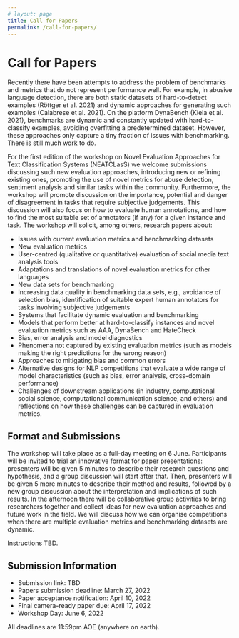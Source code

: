 ```yaml
---
# layout: page
title: Call for Papers
permalink: /call-for-papers/
---
```


# Call for Papers

Recently there have been attempts to address the problem of benchmarks and metrics that do not represent performance well. For example, in abusive language detection, there are both static datasets of hard-to-detect examples (Röttger et al. 2021) and dynamic approaches for generating such examples (Calabrese et al. 2021). On the platform DynaBench (Kiela et al. 2021), benchmarks are dynamic and constantly updated with hard-to-classify examples, avoiding overfitting a predetermined dataset. However, these approaches only capture a tiny fraction of issues with benchmarking. There is still much work to do.

For the first edition of the workshop on Novel Evaluation Approaches for Text Classification Systems (NEATCLasS) we welcome submissions discussing such new evaluation approaches, introducing new or refining existing ones, promoting the use of novel metrics for abuse detection, sentiment analysis and similar tasks within the community. Furthermore, the workshop will promote discussion on the importance, potential and danger of disagreement in tasks that require subjective judgements. This discussion will also focus on how to evaluate human annotations, and how to find the most suitable set of annotators (if any) for a given instance and task. The workshop will solicit, among others, research papers about:
* Issues with current evaluation metrics and benchmarking datasets 
* New evaluation metrics
* User-centred (qualitative or quantitative) evaluation of social media text analysis tools 
* Adaptations and translations of novel evaluation metrics for other languages  
* New data sets for benchmarking  
* Increasing data quality in benchmarking data sets, e.g., avoidance of selection bias, identification of suitable expert human annotators for tasks involving subjective judgements  
* Systems that facilitate dynamic evaluation and benchmarking  
* Models that perform better at hard-to-classify instances and novel evaluation metrics such as AAA, DynaBench and HateCheck  
* Bias, error analysis and model diagnostics  
* Phenomena not captured by existing evaluation metrics (such as models making the right predictions for the wrong reason)  
* Approaches to mitigating bias and common errors  
* Alternative designs for NLP competitions that evaluate a wide range of model characteristics (such as bias, error analysis, cross-domain performance)  
* Challenges of downstream applications (in industry, computational social science, computational communication science, and others) and reflections on how these challenges can be captured in evaluation metrics.

## Format and Submissions

The workshop will take place as a full-day meeting on 6 June. Participants will be invited to trial an innovative format for paper presentations: presenters will be given 5 minutes to describe their research questions and hypothesis, and a group discussion will start after that. Then, presenters will be given 5 more minutes to describe their method and results, followed by a new group discussion about the interpretation and implications of such results. In the afternoon there will be collaborative group activities to bring researchers together and collect ideas for new evaluation approaches and future work in the field. We will discuss how we can organise competitions when there are multiple evaluation metrics and benchmarking datasets are dynamic.

Instructions TBD.

## Submission Information

* Submission link: TBD
* Papers submission deadline: March 27, 2022 
* Paper acceptance notification: April 10, 2022 
* Final camera-ready paper due: April 17, 2022 
* Workshop Day: June 6, 2022

All deadlines are 11:59pm AOE (anywhere on earth).